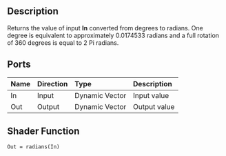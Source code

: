 ## Description

Returns the value of input **In** converted from degrees to radians. One degree is equivalent to approximately 0.0174533 radians and a full rotation of 360 degrees is equal to 2 Pi radians.

## Ports

| Name        | Direction           | Type  | Description |
|:------------ |:-------------|:-----|:---|
| In      | Input | Dynamic Vector | Input value |
| Out | Output      |    Dynamic Vector | Output value |

## Shader Function

`Out = radians(In)`
